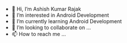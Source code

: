 - 👋 Hi, I’m Ashish Kumar Rajak
- 👀 I’m interested in Android Development
- 🌱 I’m currently learning Android Development
- 💞️ I’m looking to collaborate on ...
- 📫 How to reach me ...

<!---
ashishkrrajak/ashishkrrajak is a ✨ special ✨ repository because its `README.md` (this file) appears on your GitHub profile.
You can click the Preview link to take a look at your changes.
--->
